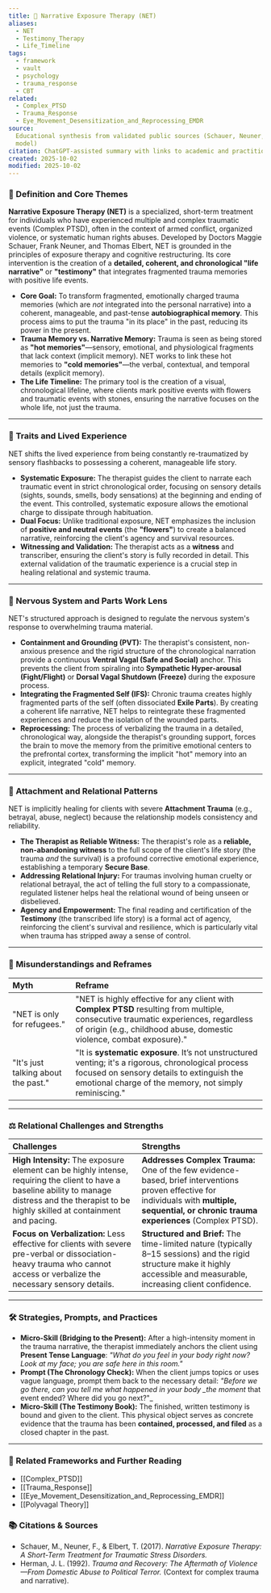 ```yaml
---
title: 📜 Narrative Exposure Therapy (NET)
aliases:
  - NET
  - Testimony_Therapy
  - Life_Timeline
tags:
  - framework
  - vault
  - psychology
  - trauma_response
  - CBT
related:
  - Complex_PTSD
  - Trauma_Response
  - Eye_Movement_Desensitization_and_Reprocessing_EMDR
source:
  Educational synthesis from validated public sources (Schauer, Neuner, and Elbert's
  model)
citation: ChatGPT-assisted summary with links to academic and practitioner materials
created: 2025-10-02
modified: 2025-10-02
---
```


<!-- @format -->

### 🧩 Definition and Core Themes

**Narrative Exposure Therapy (NET)** is a specialized, short-term treatment for
individuals who have experienced multiple and complex traumatic events (Complex PTSD),
often in the context of armed conflict, organized violence, or systematic human rights
abuses. Developed by Doctors Maggie Schauer, Frank Neuner, and Thomas Elbert, NET is
grounded in the principles of exposure therapy and cognitive restructuring. Its core
intervention is the creation of a **detailed, coherent, and chronological "life
narrative"** or **"testimony"** that integrates fragmented trauma memories with positive
life events.

- **Core Goal:** To transform fragmented, emotionally charged trauma memories (which are
  _not_ integrated into the personal narrative) into a coherent, manageable, and
  past-tense **autobiographical memory**. This process aims to put the trauma "in its
  place" in the past, reducing its power in the present.
- **Trauma Memory vs. Narrative Memory:** Trauma is seen as being stored as **"hot
  memories"**—sensory, emotional, and physiological fragments that lack context
  (implicit memory). NET works to link these hot memories to **"cold memories"**—the
  verbal, contextual, and temporal details (explicit memory).
- **The Life Timeline:** The primary tool is the creation of a visual, chronological
  lifeline, where clients mark positive events with flowers and traumatic events with
  stones, ensuring the narrative focuses on the whole life, not just the trauma.

---

### 🌿 Traits and Lived Experience

NET shifts the lived experience from being constantly re-traumatized by sensory
flashbacks to possessing a coherent, manageable life story.

- **Systematic Exposure:** The therapist guides the client to narrate each traumatic
  event in strict chronological order, focusing on sensory details (sights, sounds,
  smells, body sensations) at the beginning and ending of the event. This controlled,
  systematic exposure allows the emotional charge to dissipate through habituation.
- **Dual Focus:** Unlike traditional exposure, NET emphasizes the inclusion of
  **positive and neutral events** (the **"flowers"**) to create a balanced narrative,
  reinforcing the client's agency and survival resources.
- **Witnessing and Validation:** The therapist acts as a **witness** and transcriber,
  ensuring the client's story is fully recorded in detail. This external validation of
  the traumatic experience is a crucial step in healing relational and systemic trauma.

---

### 🧠 Nervous System and Parts Work Lens

NET's structured approach is designed to regulate the nervous system's response to
overwhelming trauma material.

- **Containment and Grounding (PVT):** The therapist's consistent, non-anxious presence
  and the rigid structure of the chronological narration provide a continuous **Ventral
  Vagal (Safe and Social)** anchor. This prevents the client from spiraling into
  **Sympathetic Hyper-arousal (Fight/Flight)** or **Dorsal Vagal Shutdown (Freeze)**
  during the exposure process.
- **Integrating the Fragmented Self (IFS):** Chronic trauma creates highly fragmented
  parts of the self (often dissociated **Exile Parts**). By creating a coherent life
  narrative, NET helps to reintegrate these fragmented experiences and reduce the
  isolation of the wounded parts.
- **Reprocessing:** The process of verbalizing the trauma in a detailed, chronological
  way, alongside the therapist's grounding support, forces the brain to move the memory
  from the primitive emotional centers to the prefrontal cortex, transforming the
  implicit "hot" memory into an explicit, integrated "cold" memory.

---

### 💞 Attachment and Relational Patterns

NET is implicitly healing for clients with severe **Attachment Trauma** (e.g., betrayal,
abuse, neglect) because the relationship models consistency and reliability.

- **The Therapist as Reliable Witness:** The therapist's role as a **reliable,
  non-abandoning witness** to the full scope of the client's life story (the trauma
  _and_ the survival) is a profound corrective emotional experience, establishing a
  temporary **Secure Base**.
- **Addressing Relational Injury:** For traumas involving human cruelty or relational
  betrayal, the act of telling the full story to a compassionate, regulated listener
  helps heal the relational wound of being unseen or disbelieved.
- **Agency and Empowerment:** The final reading and certification of the **Testimony**
  (the transcribed life story) is a formal act of agency, reinforcing the client's
  survival and resilience, which is particularly vital when trauma has stripped away a
  sense of control.

---

### 🔄 Misunderstandings and Reframes

| Myth                                | Reframe                                                                                                                                                                                                      |
| :---------------------------------- | :----------------------------------------------------------------------------------------------------------------------------------------------------------------------------------------------------------- |
| "NET is only for refugees."         | "NET is highly effective for any client with **Complex PTSD** resulting from multiple, consecutive traumatic experiences, regardless of origin (e.g., childhood abuse, domestic violence, combat exposure)." |
| "It's just talking about the past." | "It is **systematic exposure**. It’s not unstructured venting; it's a rigorous, chronological process focused on sensory details to extinguish the emotional charge of the memory, not simply reminiscing."  |

---

### ⚖️ Relational Challenges and Strengths

| Challenges                                                                                                                                                                                           | Strengths                                                                                                                                                                                      |
| :--------------------------------------------------------------------------------------------------------------------------------------------------------------------------------------------------- | :--------------------------------------------------------------------------------------------------------------------------------------------------------------------------------------------- |
| **High Intensity:** The exposure element can be highly intense, requiring the client to have a baseline ability to manage distress and the therapist to be highly skilled at containment and pacing. | **Addresses Complex Trauma:** One of the few evidence-based, brief interventions proven effective for individuals with **multiple, sequential, or chronic trauma experiences** (Complex PTSD). |
| **Focus on Verbalization:** Less effective for clients with severe pre-verbal or dissociation-heavy trauma who cannot access or verbalize the necessary sensory details.                             | **Structured and Brief:** The time-limited nature (typically 8–15 sessions) and the rigid structure make it highly accessible and measurable, increasing client confidence.                    |

---

### 🛠️ Strategies, Prompts, and Practices

- **Micro-Skill (Bridging to the Present):** After a high-intensity moment in the trauma
  narrative, the therapist immediately anchors the client using **Present Tense
  Language**: _"What do you feel in your body right now? Look at my face; you are safe
  here in this room."_
- **Prompt (The Chronology Check):** When the client jumps topics or uses vague
  language, prompt them back to the necessary detail: _"Before we go there, can you tell
  me what happened in your body \_the moment_ that event ended? Where did you go
  next?"\_
- **Micro-Skill (The Testimony Book):** The finished, written testimony is bound and
  given to the client. This physical object serves as concrete evidence that the trauma
  has been **contained, processed, and filed** as a closed chapter in the past.

---

### 🔗 Related Frameworks and Further Reading

- [[Complex_PTSD]]
- [[Trauma_Response]]
- [[Eye_Movement_Desensitization_and_Reprocessing_EMDR]]
- [[Polyvagal Theory]]

### 📚 Citations & Sources

- Schauer, M., Neuner, F., & Elbert, T. (2017). _Narrative Exposure Therapy: A
  Short-Term Treatment for Traumatic Stress Disorders._
- Herman, J. L. (1992). _Trauma and Recovery: The Aftermath of Violence—From Domestic
  Abuse to Political Terror._ (Context for complex trauma and narrative).
